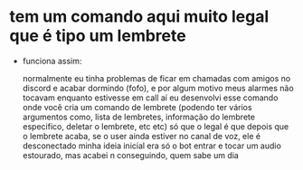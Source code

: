 # tem um comando aqui muito legal que é tipo um lembrete

- funciona assim:

  normalmente eu tinha problemas de ficar em chamadas com amigos no discord e acabar dormindo (fofo), e por algum motivo meus alarmes não tocavam enquanto estivesse em call
  aí eu desenvolvi esse comando onde você cria um comando de lembrete (podendo ter vários argumentos como, lista de lembretes, informação do lembrete especifico, deletar o lembrete, etc etc)
  só que o legal é que depois que o lembrete acaba, se o user ainda estiver no canal de voz, ele é desconectado
  minha ideia inicial era só o bot entrar e tocar um audio estourado, mas acabei n conseguindo, quem sabe um dia

